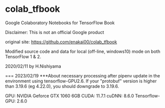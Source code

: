 # colab_tfbook

Google Colaboratory Notebooks for TensorFlow Book

Disclaimer: This is not an official Google product

original site: https://github.com/enakai00/colab_tfbook

Modified source code and data for local (off-line, windows10) mode on both TensorFlow 1 & 2.

2020/02/11 by H.Nishiyama

=== 2023/02/19
***About necessary processing after pipenv update in the environment using tensorflow-GPU2.6.
If your "protobuf" version is higher than 3.19.6 (eg 4.22.0), you should downgrade to 3.19.6.

GPU: NVIDIA Geforce GTX 1060 6GB
CUDA: 11.7.1
cuDNN: 8.6.0
Tensorflow-GPU: 2.6.0
